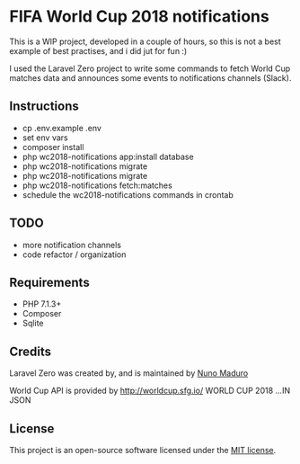 # FIFA World Cup 2018 notifications
This is a WIP project, developed in a couple of hours, so this is not a best example of best practises, and i did jut for fun :)


I used the Laravel Zero project to write some commands to fetch World Cup matches data and announces some events to notifications channels (Slack).



## Instructions
- cp .env.example .env
- set env vars
- composer install
- php wc2018-notifications app:install database
- php wc2018-notifications migrate
- php wc2018-notifications migrate
- php wc2018-notifications fetch:matches
- schedule the wc2018-notifications commands in crontab

## TODO

- more notification channels
- code refactor / organization

## Requirements

- PHP 7.1.3+
- Composer
- Sqlite

## Credits
Laravel Zero was created by, and is maintained by [Nuno Maduro](https://github.com/nunomaduro)

World Cup API is provided by http://worldcup.sfg.io/ WORLD CUP 2018 ...IN JSON


## License

This project is an open-source software licensed under the [MIT license](https://github.com/laravel-zero/laravel-zero/blob/stable/LICENSE.md).
